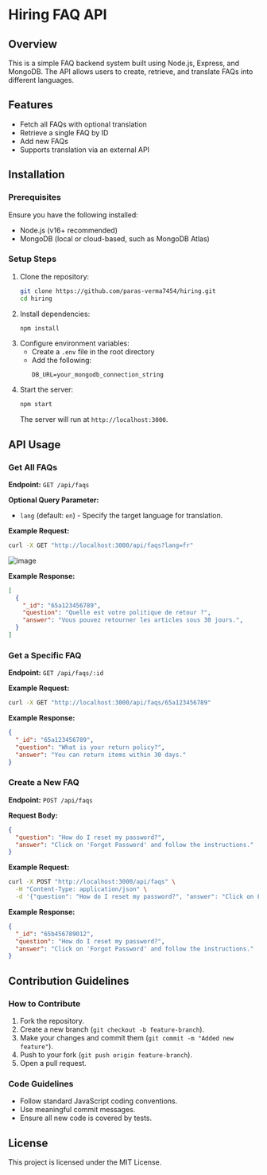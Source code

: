 # Hiring FAQ API

## Overview
This is a simple FAQ backend system built using Node.js, Express, and MongoDB. The API allows users to create, retrieve, and translate FAQs into different languages.

## Features
- Fetch all FAQs with optional translation
- Retrieve a single FAQ by ID
- Add new FAQs
- Supports translation via an external API

## Installation

### Prerequisites
Ensure you have the following installed:
- Node.js (v16+ recommended)
- MongoDB (local or cloud-based, such as MongoDB Atlas)

### Setup Steps
1. Clone the repository:
   ```sh
   git clone https://github.com/paras-verma7454/hiring.git
   cd hiring
   ```
2. Install dependencies:
   ```sh
   npm install
   ```
3. Configure environment variables:
   - Create a `.env` file in the root directory
   - Add the following:
     ```env
     DB_URL=your_mongodb_connection_string
     ```
4. Start the server:
   ```sh
   npm start
   ```
   The server will run at `http://localhost:3000`.

## API Usage

### Get All FAQs
**Endpoint:** `GET /api/faqs`

**Optional Query Parameter:**
- `lang` (default: `en`) - Specify the target language for translation.


**Example Request:**
```sh
curl -X GET "http://localhost:3000/api/faqs?lang=fr"
```
![image](https://github.com/user-attachments/assets/4384921d-83db-4285-85c7-bf7e0b0ee214)

**Example Response:**
```json
[
  {
    "_id": "65a123456789",
    "question": "Quelle est votre politique de retour ?",
    "answer": "Vous pouvez retourner les articles sous 30 jours.",
  }
]
```

### Get a Specific FAQ
**Endpoint:** `GET /api/faqs/:id`

**Example Request:**
```sh
curl -X GET "http://localhost:3000/api/faqs/65a123456789"
```

**Example Response:**
```json
{
  "_id": "65a123456789",
  "question": "What is your return policy?",
  "answer": "You can return items within 30 days."
}
```

### Create a New FAQ
**Endpoint:** `POST /api/faqs`

**Request Body:**
```json
{
  "question": "How do I reset my password?",
  "answer": "Click on 'Forgot Password' and follow the instructions."
}
```

**Example Request:**
```sh
curl -X POST "http://localhost:3000/api/faqs" \
  -H "Content-Type: application/json" \
  -d '{"question": "How do I reset my password?", "answer": "Click on Forgot Password and follow the instructions."}'
```

**Example Response:**
```json
{
  "_id": "65b456789012",
  "question": "How do I reset my password?",
  "answer": "Click on 'Forgot Password' and follow the instructions."
}
```

## Contribution Guidelines

### How to Contribute
1. Fork the repository.
2. Create a new branch (`git checkout -b feature-branch`).
3. Make your changes and commit them (`git commit -m "Added new feature"`).
4. Push to your fork (`git push origin feature-branch`).
5. Open a pull request.

### Code Guidelines
- Follow standard JavaScript coding conventions.
- Use meaningful commit messages.
- Ensure all new code is covered by tests.

## License
This project is licensed under the MIT License.



